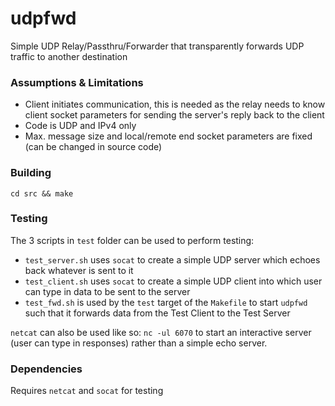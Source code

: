 # udpfwd
Simple UDP Relay/Passthru/Forwarder that transparently forwards UDP traffic to another destination

### Assumptions & Limitations
- Client initiates communication, this is needed as the relay needs to know client socket parameters for sending the server's reply back to the client
- Code is UDP and IPv4 only
- Max. message size and local/remote end socket parameters are fixed (can be changed in source code)

### Building
`cd src && make`

### Testing
The 3 scripts in `test` folder can be used to perform testing:

- `test_server.sh` uses `socat` to create a simple UDP server which echoes back whatever is sent to it
- `test_client.sh` uses `socat` to create a simple UDP client into which user can type in data to be sent to the server
- `test_fwd.sh` is used by the `test` target of the `Makefile` to start `udpfwd` such that it forwards data from the Test Client to the Test Server

`netcat` can also be used like so: `nc -ul 6070` to start an interactive server (user can type in responses) rather than a simple echo server.

### Dependencies
Requires `netcat` and `socat` for testing

